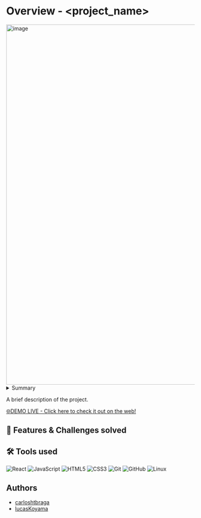# Overview - <project_name>
<img width="960" alt="image" src="https://github.com/lucasKoyama/devs4Good/assets/121680414/a0b8438c-f352-4565-bcf1-2e07b4af7d1f">
<!--
Think of the STAR + Hero Journey description for the entire README:
1. Situation: begin with the situation, what it aims to solve, and what the common problem is.
2. Tasks: What were my responsibilities? What challenges were I responsible for?
3. Action: What did I do to solve the challenge?
4. Results: solutions developed, value brought to the company, and users.
-->
<!-- SITUATION / COMMON PROBLEM -->
<details>
  <summary>Summary</summary>

  1. [Overview]()
  2. [Features & Challenges solved]()
  3. [Tools used]()
  4. [Results]()
  5. [Authors]()
</details>
<p>
  A brief description of the project.
</p>

<a href="https://www.devs4good.com.br/">
🌐DEMO LIVE - Click here to check it out on the web!
</a>

## 📌 Features & Challenges solved
<!-- TASKS / CHALLENGES -->


## 🛠️ Tools used
<!-- ACTION -->
<!-- SKILL_BADGE/NAME: DESCRIPTION WHY IT WAS USED -->

![React](https://img.shields.io/badge/react-%2320232a.svg?style=for-the-badge&logo=react&logoColor=%2361DAFB)
![JavaScript](https://img.shields.io/badge/javascript-%23323330.svg?style=for-the-badge&logo=javascript&logoColor=%23F7DF1E)
![HTML5](https://img.shields.io/badge/html5-%23E34F26.svg?style=for-the-badge&logo=html5&logoColor=white)
![CSS3](https://img.shields.io/badge/css3-%231572B6.svg?style=for-the-badge&logo=css3&logoColor=white)
![Git](https://img.shields.io/badge/git-%23F05033.svg?style=for-the-badge&logo=git&logoColor=white)
![GitHub](https://img.shields.io/badge/github-%23121011.svg?style=for-the-badge&logo=github&logoColor=white)
![Linux](https://img.shields.io/badge/Linux-FCC624?style=for-the-badge&logo=linux&logoColor=black)

## Authors
- [carloshtbraga](https://github.com/carloshtbraga)
- [lucasKoyama](https://github.com/lucasKoyama)
